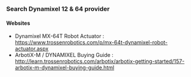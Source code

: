 ### Search Dynamixel 12 & 64 provider

#### Websites
- Dynamixel MX-64T Robot Actuator : https://www.trossenrobotics.com/p/mx-64t-dynamixel-robot-actuator.aspx
- ArbotiX-M / DYNAMIXEL Buying Guide : http://learn.trossenrobotics.com/arbotix/arbotix-getting-started/157-arbotix-m-dynamixel-buying-guide.html
